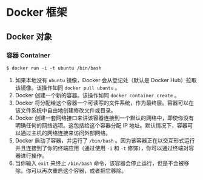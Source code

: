 # Docker 框架

## Docker 对象

### 容器 Container
```shell
$ docker run -i -t ubuntu /bin/bash
```

1. 如果本地没有 `ubuntu` 镜像，Docker 会从登记处（默认是 Docker Hub）拉取该镜像。该操作如同 `docker pull ubuntu` 。
2. Docker 创建一个新的容器。该操作如同 `docker container create` 。
3. Docker 将分配给这个容器一个可读写的文件系统，作为最终层。容器可以在该文件系统中自由地创建修改文件或目录。
4. Docker 创建一套网络接口来讲该容器连接到一个默认的网络中，即使你没有明确任何的网络选项。这包括给这个容器分配 IP 地址。默认情况下，容器可以通过主机的网络连接来访问外部网络。
5. Docker 启动了容器，并运行了 `/bin/bash` 。因为该容器正在以交互形式运行并且连接到了你的终端应用（通过使用 `-i` 和 `-t` 修饰），你可以通过终端对容器进行操作。
6. 当你输入 `exit` 来终止 `/bin/bash` 命令，该容器会停止运行，但是不会被移除。你可以再次重启这个容器，或者把它移除。
